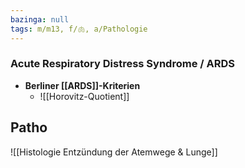 ```yaml
---
bazinga: null
tags: m/m13, f/🫁, a/Pathologie
---
```

### Acute Respiratory Distress Syndrome / ARDS
- **Berliner [[ARDS]]-Kriterien**
	- ![[Horovitz-Quotient]]





## Patho
![[Histologie Entzündung der Atemwege & Lunge]]